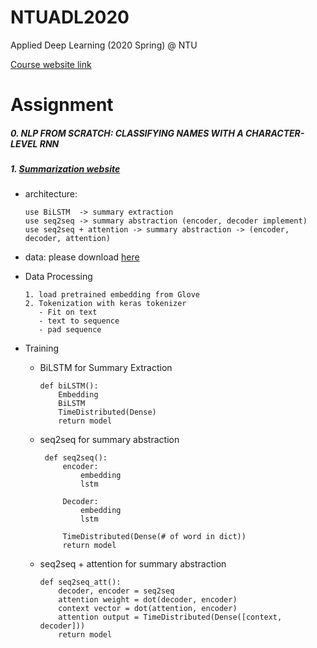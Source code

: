 # NTUADL2020

Applied Deep Learning (2020 Spring) @ NTU

[Course website link](https://www.csie.ntu.edu.tw/~miulab/s108-adl/syllabus?fbclid=IwAR1n5ldKrapBjMc6JV0uUkzU52SSzquBjk1cwh6kPHkS4v0d7TdPiyJm_f4)

# Assignment

  ##### 0. NLP FROM SCRATCH: CLASSIFYING NAMES WITH A CHARACTER-LEVEL RNN
  
  ##### 1. [Summarization website](https://www.csie.ntu.edu.tw/~miulab/s108-adl/A1)
  	
   - architecture:
    		
         use BiLSTM  -> summary extraction
         use seq2seq -> summary abstraction (encoder, decoder implement)
         use seq2seq + attention -> summary abstraction -> (encoder, decoder, attention)
     
   - data: please download [here](https://drive.google.com/drive/folders/1L_ayPqKlm6KmimjTHvheLQgm2EZfajh4)
      	
   - Data Processing
     
     	 1. load pretrained embedding from Glove
         2. Tokenization with keras tokenizer 
            - Fit on text
            - text to sequence
            - pad sequence
          
   - Training
   
     * BiLSTM for Summary Extraction
          
           def biLSTM():
           	   Embedding
               BiLSTM
               TimeDistributed(Dense)
               return model
     
     * seq2seq for summary abstraction
     		
            def seq2seq():
            	encoder:
                	embedding
                    lstm
                
                Decoder:
                	embedding
                    lstm
                
                TimeDistributed(Dense(# of word in dict))
                return model
      * seq2seq + attention for summary abstraction
      		
            def seq2seq_att():
             	decoder, encoder = seq2seq
                attention weight = dot(decoder, encoder)
                context vector = dot(attention, encoder)                 
                attention output = TimeDistributed(Dense([context, decoder]))
                return model
           
     
           
         
         
  
     
   
  
